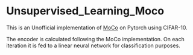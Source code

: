 # Unsupervised_Learning_Moco

This is an Unofficial implementation of [MoCo](https://arxiv.org/abs/1911.05722) on Pytorch using CIFAR-10.  

The encoder is calculated following the MoCo implementation. On each iteration it is fed to a linear neural network for classification purposes. 

